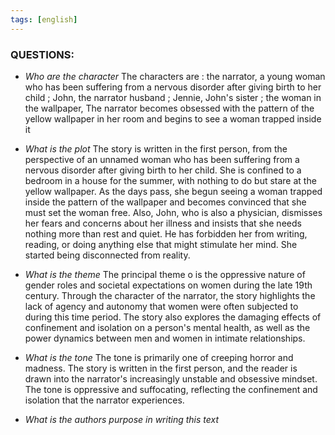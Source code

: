 ```yaml
---
tags: [english]
---
```



### **QUESTIONS:** 

- *Who are the character*
The characters are : the narrator, a young woman who has been suffering from a nervous disorder after giving birth to her child ; John, the narrator husband ; Jennie, John's sister ; the woman in the wallpaper, The narrator becomes obsessed with the pattern of the yellow wallpaper in her room and begins to see a woman trapped inside it

- *What is the plot* 
The story is written in the first person, from the perspective of an unnamed woman who has been suffering from a nervous disorder after giving birth to her child. She is confined to a bedroom in a house for the summer, with nothing to do but stare at the yellow wallpaper. As the days pass, she begun seeing a woman trapped inside the pattern of the wallpaper and becomes convinced that she must set the woman free. Also, John, who is also a physician, dismisses her fears and concerns about her illness and insists that she needs nothing more than rest and quiet. He has forbidden her from writing, reading, or doing anything else that might stimulate her mind. She started being disconnected from reality.

- *What is the theme* 
The principal theme o is the oppressive nature of gender roles and societal expectations on women during the late 19th century. Through the character of the narrator, the story highlights the lack of agency and autonomy that women were often subjected to during this time period. The story also explores the damaging effects of confinement and isolation on a person's mental health, as well as the power dynamics between men and women in intimate relationships.

- *What is the tone* 
The tone is primarily one of creeping horror and madness. The story is written in the first person, and the reader is drawn into the narrator's increasingly unstable and obsessive mindset. The tone is oppressive and suffocating, reflecting the confinement and isolation that the narrator experiences.

- *What is the authors purpose in writing this text*

